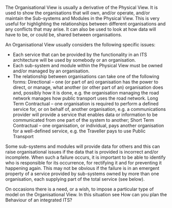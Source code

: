 The Organisational View is usually a derivative of the Physical View. It is used to show the organisations that will own, and/or operate, and/or maintain the Sub-systems and Modules in the Physical View. This is very useful for highlighting the relationships between different organisations and any conflicts that may arise. It can also be used to look at how data will have to be, or could be, shared between organisations.

An Organisational View usually considers the following specific issues:

* Each service that can be provided by the functionality in an ITS architecture will be used by somebody or an organisation.
* Each sub-system and module within the Physical View must be owned and/or managed by an organisation.
* The relationship between organisations can take one of the following forms:
Directional – one (or part of an) organisation has the power to direct, or manage, what another (or other part of an) organisation does and, possibly how it is done, e.g. the organisation managing the road network manages how public transport uses the road network.
Long Term Contractual – one organisation is required to perform a defined service for, or on behalf of, another organisation, e.g. a communications provider will provide a service that enables data or information to be communicated from one part of the system to another;
Short Term Contractual – one organisation, or individual, pays another organisation for a well-defined service, e.g. the Traveller pays to use Public Transport

Some sub-systems and modules will provide data for others and this can raise organisational issues if the data that is provided is incorrect and/or incomplete. When such a failure occurs, it is important to be able to identify who is responsible for its occurrence, for rectifying it and for preventing it happening again. This may not be obvious if the failure is in an emergent property of a service provided by sub-systems owned by more than one organisation, each supplying part of the total service (see below).

On occasions there is a need, or a wish, to impose a particular type of model on the Organisational View. In this situation see How can you plan the Behaviour of an integrated ITS?